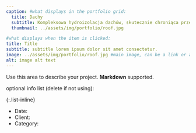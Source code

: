 ```yaml
---
caption: #what displays in the portfolio grid:
  title: Dachy
  subtitle: Kompleksowa hydroizolacja dachów, skutecznie chroniąca przed opadami deszczu, śniegiem i wilgocią.
  thumbnail: ../assets/img/portfolio/roof.jpg

#what displays when the item is clicked:
title: Title
subtitle: subtitle lorem ipsum dolor sit amet consectetur.
image: ../assets/img/portfolio/roof.jpg #main image, can be a link or a file in assets/img/portfolio
alt: image alt text
---
```


Use this area to describe your project. **Markdown** supported.

optional info list (delete if not using):

{:.list-inline}

- Date:
- Client:
- Category:
